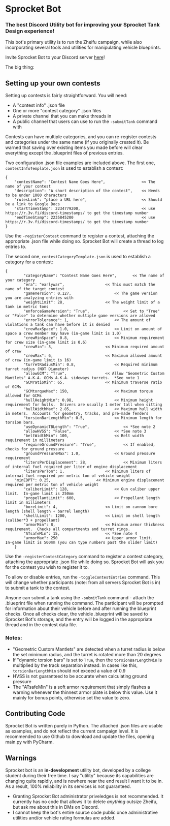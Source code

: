 # Sprocket Bot
### The best Discord Utility bot for improving your Sprocket Tank Design experience!
This bot's primary utility is to run the Zheifu campaign, while also incorporating several tools and utilities for manipulating vehicle blueprints.

Invite Sprocket Bot to your Discord server [here](https://discord.com/api/oauth2/authorize?client_id=1137847253114040330&permissions=68169452355409&scope=bot%20applications.commands)!

The big thing:
## Setting up your own contests

Setting up contests is fairly straightforward.  You will need:
- A "contest info" .json file
- One or more "contest category" .json files
- A private channel that you can make threads in 
- A public channel that users can use to run the `-submitTank` command with 

Contests can have multiple categories, and you can re-register contests and categories under the same name (if you originally created it).  Be warned that saving over existing items you made before will clear everything except the .blueprint files of previous entries.



Two configuration .json file examples are included above.  The first one, `contestInfoTemplate.json` is used to establish a contest:
```
{
	"contestName": "Contest Name Goes Here",                << The name of your contest
	"description": "A short description of the contest",    << Needs to be under 1000 characters
	"rulesLink": "place a URL here",                        << Should be a link to Google Docs
	"startTimeStamp": 2234779200,                           << use https://r.3v.fi/discord-timestamps/ to get the timestamp number 
	"endTimeStamp": 2235845200                              << use https://r.3v.fi/discord-timestamps/ to get the timestamp number 
}
```
Use the `-registerContest` command to register a contest, attaching the appropriate .json file while doing so.  Sprocket Bot will create a thread to log entries to.


The second one, `contestCategoryTemplate.json` is used to establish a category for a contest:
```
{
        "categoryName": "Contest Name Goes Here",		<< The name of your category
        "era": "earlywar",					<< This must match the name of the target contest
        "gameVersion": 0.127,					<< The game version you are analyzing entries with
        "weightLimit": 28,					<< The weight limit of a tank in metric tons
        "enforceGameVersion": "True",				<< Set to "True" or "False" to determine whether multiple game versions are allowed
        "errorTolerance": 1,					<< The amount of violations a tank can have before it is denied
        "crewMaxSpace": 1.0,					<< Limit on amount of space a crew member may have (in-game limit is 1.0)
        "crewMinSpace": 0.8,					<< Minimum requirement for crew size (in-game limit is 0.6)
        "crewMin": 3,						<< Minimum required amount of crew
        "crewMax": 6,						<< Maximum allowed amount of crew (in-game limit is 16)
        "turretRadiusMin": 0.8,					<< Required minimum turret radius (NOT Diameter)
        "allowGCM": "True",					<< Allow "Geometric Custom Mantlets" A.K.A. GCMs A.K.A. sideways turrets.  *See note 1
        "GCMratioMin": 65,					<< Minimum traverse ratio of GCMs 
        "GCMtorqueMax": 150,					<< Maximum torque allowed for GCMs
        "hullHeightMin": 0.98,					<< Minimum height requirement for hulls.  Drivers are usually 1 meter tall when sitting
        "hullWidthMax": 2.85,					<< Maximum hull width in meters.  Accounts for geometry, tracks, and pre-made fenders
        "torsionBarLengthMin": 0.5,				<< Minimum length for torsion bars.
        "useDynamicTBLength": "True",				<< *See note 2
        "allowHVSS": "False",					<< *See note 3
        "beltWidthMin": 100,					<< Belt width requirement in millimeters
        "requireGroundPressure": "True",			<< If enabled, checks for ground pressure
        "groundPressureMax": 1.0,				<< Ground pressure requirement
        "litersPerDisplacement": 28,				<< Minimum liters of internal fuel required per liter of engine displacement
        "litersPerTon": 1,					<< Minimum liters of internal fuel required per metric ton of vehicle weight
	"minEDPT": 0.25,					<< Minimum engine displacement required per metric ton of vehicle weight
        "caliberLimit": 128,					<< Gun caliber upper limit.  In-game limit is 250mm
        "propellantLimit": 600,					<< Propellant length limit in millimeters
        "boreLimit": 4,						<< Limit on cannon bore length (shell length + barrel length)
        "shellLimit": 1200,					<< Limit on shell length (caliber*3 + propellant)
        "armorMin": 8,						<< Minimum armor thickness requirement.  Checks all compartments and turret rings.
        "ATsafeMin": 15,					<< *See note 4
        "armorMax": 250						<< Upper armor limit.   In-game limit is 500mm (you can type numbers past the slider limit)
    }
```
Use the `-registerContestCategory` command to register a contest category, attaching the appropriate .json file while doing so.  Sprocket Bot will ask you for the contest you wish to register it to.

To allow or disable entries, run the `-toggleContestEntries` command.  This will change whether participants (note: from all servers Sprocket Bot is in) to submit a tank to the contest.

Anyone can submit a tank using the `-submitTank` command - attach the .blueprint file when running the command.  The participant will be prompted for information about their vehicle before and after running the blueprint checks.  Once all checks clear, the vehicle .blueprint will be saved to Sprocket Bot's storage, and the entry will be logged in the appropriate thread and in the contest data file.



### Notes:
- "Geometric Custom Mantlets" are detected when a turret radius is below the set minimum radius, and the turret is rotated more than 20 degrees
- If "dynamic torsion bars" is set to `True`, then the `torsionBarLengthMin` is multiplied by the track separation instead.  In cases like this, `torsionBarLengthMin` should not exceed a value of 0.9
- HVSS is not guaranteed to be accurate when calculating ground pressure
- The "ATsafeMin" is a soft armor requirement that simply flashes a warning whenever the thinnest armor plate is below this value.  Use it mainly for bonus points, otherwise set the value to zero.



## Contributing Code
Sprocket Bot is written purely in Python.  The attached .json files are usable as examples, and do not reflect the current campaign level.  It is recommended to use Github to download and update the files, opening main.py with PyCharm.

## Warnings
Sprocket bot is an **in-development** utility bot, developed by a college student during their free time.  I say "utility" because its capabilities are changing quite rapidly, and is nowhere near the end result I want it to be in.  As a result, 100% reliability in its services is not guaranteed.  
- Granting Sprocket Bot administrator priveledges is not recommended.  It currently has no code that allows it to delete *anything* outsize Zheifu, but ask me about this in DMs on Discord.
- I cannot keep the bot's entire source code public once administrative utilities and/or vehicle rating formulas are added.


